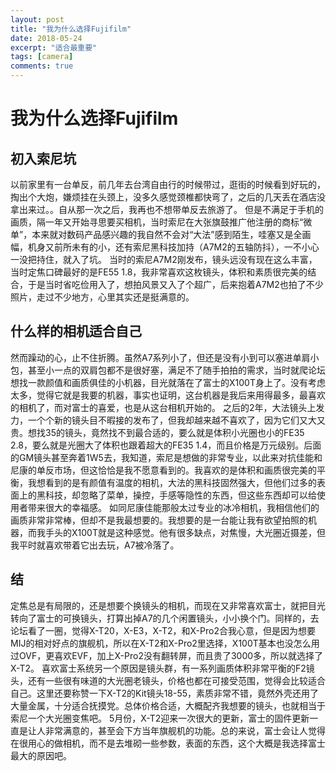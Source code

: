 ```yaml
---
layout: post
title: "我为什么选择Fujifilm"
date: 2018-05-24
excerpt: "适合最重要"
tags: [camera]
comments: true
---
```


# 我为什么选择Fujifilm

## 初入索尼坑
以前家里有一台单反，前几年去台湾自由行的时候带过，逛街的时候看到好玩的，掏出个大炮，嫌烦挂在头颈上，没多久感觉颈椎都快弯了，之后的几天丢在酒店没拿出来过。。自从那一次之后，我再也不想带单反去旅游了。
但是不满足于手机的画质，隔一年又开始寻思要买相机，当时索尼在大张旗鼓推广他注册的商标“微单”，本来就对数码产品感兴趣的我自然不会对“大法”感到陌生，哇塞又是全画幅，机身又前所未有的小，还有索尼黑科技加持（A7M2的五轴防抖），一不小心一没把持住，就入了坑。
当时的索尼A7M2刚发布，镜头远没有现在这么丰富，当时定焦口碑最好的是FE55 1.8，我非常喜欢这枚镜头，体积和素质很完美的结合，于是当时省吃俭用入了，想拍风景又入了个超广，后来抱着A7M2也拍了不少照片，走过不少地方，心里其实还是挺满意的。

## 什么样的相机适合自己
然而躁动的心，止不住折腾。虽然A7系列小了，但还是没有小到可以塞进单肩小包，甚至小一点的双肩包都不是很好塞，满足不了随手拍拍的需求，当时就爬论坛想找一款颜值和画质俱佳的小机器，目光就落在了富士的X100T身上了。没有考虑太多，觉得它就是我要的机器，事实也证明，这台机器是我后来用得最多，最喜欢的相机了，而对富士的喜爱，也是从这台相机开始的。
之后的2年，大法镜头上发力，一个个新的镜头目不暇接的发布了，但我却越来越不喜欢了，因为它们又大又贵。想找35的镜头，竟然找不到最合适的，要么就是体积小光圈也小的FE35 2.8，要么就是光圈大了体积也跟着超大的FE35 1.4，而且价格是万元级别。后面的GM镜头甚至奔着1W5去，我知道，索尼是想做的非常专业，以此来对抗佳能和尼康的单反市场，但这恰恰是我不愿意看到的。我喜欢的是体积和画质很完美的平衡，我想看到的是有颜值有温度的相机，大法的黑科技固然强大，但他们过多的表面上的黑科技，却忽略了菜单，操控，手感等隐性的东西，但这些东西却可以给使用者带来很大的幸福感。
如同尼康佳能那般太过专业的冰冷相机，我相信他们的画质非常非常棒，但却不是我最想要的。我想要的是一台能让我有欲望拍照的机器，而我手头的X100T就是这种感觉。他有很多缺点，对焦慢，大光圈近摄差，但我平时就喜欢带着它出去玩，A7被冷落了。

## 结
定焦总是有局限的，还是想要个换镜头的相机，而现在又非常喜欢富士，就把目光转向了富士的可换镜头，打算出掉A7的几个闲置镜头，小小换个门。同样的，去论坛看了一圈，觉得X-T20，X-E3，X-T2，和X-Pro2合我心意，但是因为想要MIJ的相对好点的旗舰机，所以在X-T2和X-Pro2里选择，X100T基本也没怎么用过OVF，更喜欢EVF，加上X-Pro2没有翻转屏，而且贵了3000多，所以就选择了X-T2。
喜欢富士系统另一个原因是镜头群，有一系列画质体积非常平衡的F2镜头，还有一些很有味道的大光圈老镜头，价格也都在可接受范围，觉得会比较适合自己。这里还要称赞一下X-T2的Kit镜头18-55，素质非常不错，竟然外壳还用了大量金属，十分适合抚摸党。总体价格合适，大概配齐我想要的镜头，也就相当于索尼一个大光圈变焦吧。
5月份，X-T2迎来一次很大的更新，富士的固件更新一直是让人非常满意的，甚至会下方当年旗舰机的功能。总的来说，富士会让人觉得在很用心的做相机，而不是去堆砌一些参数，表面的东西，这个大概是我选择富士最大的原因吧。
